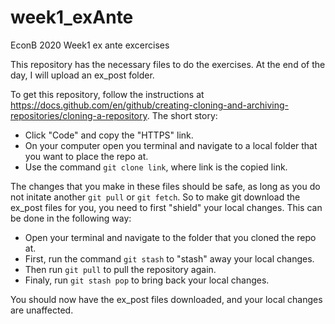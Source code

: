 # week1_exAnte
EconB 2020 Week1 ex ante excercises

This repository has the necessary files to do the exercises. At the end of the day, I will upload an ex_post folder.

To get this repository, follow the instructions at https://docs.github.com/en/github/creating-cloning-and-archiving-repositories/cloning-a-repository.
The short story:

* Click "Code" and copy the "HTTPS" link.
* On your computer open you terminal and navigate to a local folder that you want to place the repo at.
* Use the command `git clone link`, where link is the copied link.

The changes that you make in these files should be safe, as long as you do not initate another `git pull` or `git fetch`. So to make git download the ex_post files for you, you need to first "shield" your local changes. This can be done in the following way:

* Open your terminal and navigate to the folder that you cloned the repo at.
* First, run the command `git stash` to "stash" away your local changes.
* Then run `git pull` to pull the repository again.
* Finaly, run `git stash pop` to bring back your local changes.

You should now have the ex_post files downloaded, and your local changes are unaffected.
